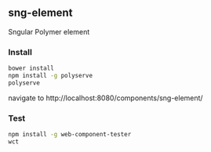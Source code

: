 ## sng-element

Sngular Polymer element

### Install

```sh
bower install
npm install -g polyserve
polyserve
```

navigate to http://localhost:8080/components/sng-element/

### Test

```sh
npm install -g web-component-tester
wct
```

